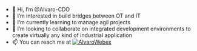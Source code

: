 - 👋 Hi, I’m @Alvaro-CDO
- 👀 I’m interested in build bridges between OT and IT
- 🌱 I’m currently learning to manage agil projects 
- 🖤 I’m looking to collaborate on integrated development environments to create virtually any kind of industrial application  
- 📫 You can reach me at [![AlvaroWebex](https://img.shields.io/badge/Webex-Alvaro-blue)](https://voestalpine.webex.com/meet/alvaro.cordova)

